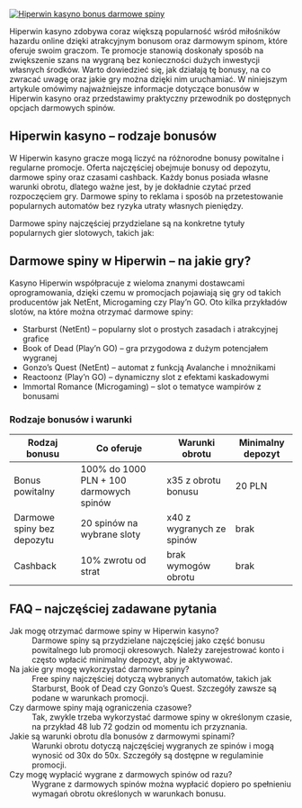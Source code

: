 [![Hiperwin kasyno bonus darmowe spiny](https://123-caf.pages.dev/gitsignup.png)](https://vrmoo.ru/Bt82HjjY)

<p>Hiperwin kasyno zdobywa coraz większą popularność wśród miłośników hazardu online dzięki atrakcyjnym bonusom oraz darmowym spinom, które oferuje swoim graczom. Te promocje stanowią doskonały sposób na zwiększenie szans na wygraną bez konieczności dużych inwestycji własnych środków. Warto dowiedzieć się, jak działają tę bonusy, na co zwracać uwagę oraz jakie gry można dzięki nim uruchamiać. W niniejszym artykule omówimy najważniejsze informacje dotyczące bonusów w Hiperwin kasyno oraz przedstawimy praktyczny przewodnik po dostępnych opcjach darmowych spinów.</p>  <h2>Hiperwin kasyno – rodzaje bonusów</h2> <p>W Hiperwin kasyno gracze mogą liczyć na różnorodne bonusy powitalne i regularne promocje. Oferta najczęściej obejmuje bonusy od depozytu, darmowe spiny oraz czasami cashback. Każdy bonus posiada własne warunki obrotu, dlatego ważne jest, by je dokładnie czytać przed rozpoczęciem gry. Darmowe spiny to reklama i sposób na przetestowanie popularnych automatów bez ryzyka utraty własnych pieniędzy.</p> <p>Darmowe spiny najczęściej przydzielane są na konkretne tytuły popularnych gier slotowych, takich jak:</p>  <h2>Darmowe spiny w Hiperwin – na jakie gry?</h2> <p>Kasyno Hiperwin współpracuje z wieloma znanymi dostawcami oprogramowania, dzięki czemu w promocjach pojawiają się gry od takich producentów jak NetEnt, Microgaming czy Play’n GO. Oto kilka przykładów slotów, na które można otrzymać darmowe spiny:</p>  <ul>   <li>Starburst (NetEnt) – popularny slot o prostych zasadach i atrakcyjnej grafice</li>   <li>Book of Dead (Play’n GO) – gra przygodowa z dużym potencjałem wygranej</li>   <li>Gonzo’s Quest (NetEnt) – automat z funkcją Avalanche i mnożnikami</li>   <li>Reactoonz (Play’n GO) – dynamiczny slot z efektami kaskadowymi</li>   <li>Immortal Romance (Microgaming) – slot o tematyce wampirów z bonusami</li> </ul>  <h3>Rodzaje bonusów i warunki</h3> <table>   <thead>     <tr>       <th>Rodzaj bonusu</th>       <th>Co oferuje</th>       <th>Warunki obrotu</th>       <th>Minimalny depozyt</th>     </tr>   </thead>   <tbody>     <tr>       <td>Bonus powitalny</td>       <td>100% do 1000 PLN + 100 darmowych spinów</td>       <td>x35 z obrotu bonusu</td>       <td>20 PLN</td>     </tr>     <tr>       <td>Darmowe spiny bez depozytu</td>       <td>20 spinów na wybrane sloty</td>       <td>x40 z wygranych ze spinów</td>       <td>brak</td>     </tr>     <tr>       <td>Cashback</td>       <td>10% zwrotu od strat</td>       <td>brak wymogów obrotu</td>       <td>brak</td>     </tr>   </tbody> </table>  <h2>FAQ – najczęściej zadawane pytania</h2> <dl>   <dt>Jak mogę otrzymać darmowe spiny w Hiperwin kasyno?</dt>   <dd>Darmowe spiny są przydzielane najczęściej jako część bonusu powitalnego lub promocji okresowych. Należy zarejestrować konto i często wpłacić minimalny depozyt, aby je aktywować.</dd>    <dt>Na jakie gry mogę wykorzystać darmowe spiny?</dt>   <dd>Free spiny najczęściej dotyczą wybranych automatów, takich jak Starburst, Book of Dead czy Gonzo’s Quest. Szczegóły zawsze są podane w warunkach promocji.</dd>    <dt>Czy darmowe spiny mają ograniczenia czasowe?</dt>   <dd>Tak, zwykle trzeba wykorzystać darmowe spiny w określonym czasie, na przykład 48 lub 72 godzin od momentu ich przyznania.</dd>    <dt>Jakie są warunki obrotu dla bonusów z darmowymi spinami?</dt>   <dd>Warunki obrotu dotyczą najczęściej wygranych ze spinów i mogą wynosić od 30x do 50x. Szczegóły są dostępne w regulaminie promocji.</dd>    <dt>Czy mogę wypłacić wygrane z darmowych spinów od razu?</dt>   <dd>Wygrane z darmowych spinów można wypłacić dopiero po spełnieniu wymagań obrotu określonych w warunkach bonusu.</dd> </dl>